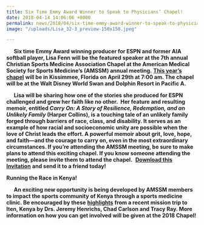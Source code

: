 ```yaml
---
title: Six Time Emmy Award Winner to Speak to Physicians’ Chapel!
date: 2018-04-14 14:06:06 +0000
permalink: news/2018/04/six-time-emmy-award-winner-to-speak-to-physicians-chapel
image: "/uploads/Lisa_32-3_preview-150x150.jpeg"

---
```

     **Six time Emmy Award winning producer for ESPN and former AIA softball player, Lisa Fenn will be the featured speaker at the 7th annual Christian Sports Medicine Association Chapel at the American Medical Society for Sports Medicine’s (AMSSM) annual meeting.** [**This year’s chapel**](http://aiasportsperformance.org/wp-content/uploads/2018/04/2018-Chapel-Invitation-1.pdf) **will be in Kissimmee, Florida on April 29th at 7:00 am. The chapel will be at the Walt Disney World Swan and Dolphin Resort in Pacific A.**

     **Lisa will be sharing how one of the stories she produced for ESPN challenged and grew her faith like no other.  Her feature and resulting memoir, entitled _Carry On: A Story of Resilience, Redemption, and an Unlikely Family_ (Harper Collins), is a touching tale of an unlikely family forged through barriers of race, class, and disability. It serves as an example of how racial and socioeconomic unity are possible when the love of Christ leads the effort. A powerful memoir about grit, love, hope, and faith—and the courage to carry on, even in the most extraordinary circumstances. If you’re attending the AMSSM meeting, be sure to make plans to attend this exciting chapel. If you know someone attending the meeting, please invite them to attend the chapel.**  [**Download this Invitation**](http://aiasportsperformance.org/wp-content/uploads/2018/04/2018-Chapel-Invitation-1.pdf) **and send it to a friend today!**

**Running the Race in Kenya!**

     **An exciting new opportunity is being developed by AMSSM members to impact the sports community of Kenya through a sports medicine clinic. Be encouraged by these** [**highlights**](http://aiasportsperformance.org/wp-content/uploads/2018/04/Iten-Newsletter-1.pdf) **from a recent mission trip to Iten, Kenya by Drs. Jeremy Henrichs, Chad Carlson and Tracy Ray. More information on how you can get involved will be given at the 2018 Chapel!**